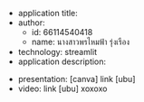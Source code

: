 - application title:
- author: 
  * id: 66114540418
  * name: นางสาวพรไหมฟ้า รุ่งเรือง
- technology: streamlit
- application description: 

* presentation: [canva] link [ubu]
* video: link [ubu]
 xoxoxo
